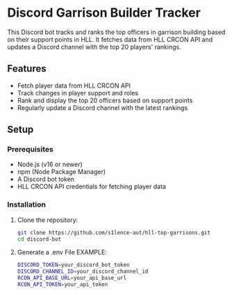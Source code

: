 # Discord Garrison Builder Tracker

This Discord bot tracks and ranks the top officers in garrison building based on their support points in HLL.
It fetches data from HLL CRCON API and updates a Discord channel with the top 20 players' rankings.

## Features

- Fetch player data from HLL CRCON API
- Track changes in player support and roles
- Rank and display the top 20 officers based on support points
- Regularly update a Discord channel with the latest rankings

## Setup

### Prerequisites

- Node.js (v16 or newer)
- npm (Node Package Manager)
- A Discord bot token
- HLL CRCON API credentials for fetching player data

### Installation

1. Clone the repository:

   ```bash
   git clone https://github.com/s1lence-aut/hll-top-garrisons.git
   cd discord-bot

2. Generate a .env File
EXAMPLE:

   ```bash
   DISCORD_TOKEN=your_discord_bot_token
   DISCORD_CHANNEL_ID=your_discord_channel_id
   RCON_API_BASE_URL=your_api_base_url
   RCON_API_TOKEN=your_api_token